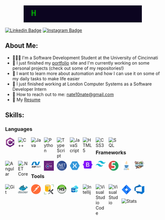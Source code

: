<p align="center">
  <img src="https://github.com/NathanBurns3/NathanBurns3/blob/main/Typing_Name.gif" alt="Hey there, I'm Nathan! 👋🏼">
</p>

[![Linkedin Badge](https://img.shields.io/badge/-LinkedIn-0e76a8?style=flat-square&logo=Linkedin&logoColor=white)](https://www.linkedin.com/in/nathan-burns-717802170/)
[![Instagram Badge](https://img.shields.io/badge/-Instagram-e4405f?style=flat-square&logo=Instagram&logoColor=white)](https://www.instagram.com/nathan.burnss/)

## About Me:

- 👨🏼‍💻 I'm a Software Development Student at the University of Cincinnati
- 🚀 I just finished my [portfolio] site and I'm currently working on some personal projects (check out some of my repositories!)
- 🤖 I want to learn more about automation and how I can use it on some of my daily tasks to make life easier
- 📆 I just finished working at London Computer Systems as a Software Developer Intern
- 📧 How to reach out to me: nate10nate@gmail.com
- 📄 My [Resume]

## Skills:

### Languages

<img align="left" alt="C#" width="32px" src="https://raw.githubusercontent.com/devicons/devicon/master/icons/csharp/csharp-original.svg" style="padding-right:10px;" />
<img align="left" alt="C++" width="32px" src="https://img.icons8.com/color/48/000000/c-plus-plus-logo.png" style="padding-right:10px;" />
<img align="left" alt="Java" width="32px" src="https://img.icons8.com/color/48/000000/java-coffee-cup-logo--v1.png" style="padding-right:10px;" />
<img align="left" alt="Python" width="32px" src="https://img.icons8.com/color/48/000000/python--v1.png" style="padding-right:10px;" />
<img align="left" alt="TypeScript" width="32px" src="https://cdn.jsdelivr.net/gh/devicons/devicon/icons/typescript/typescript-original.svg" style="padding-right:10px;" />
<img align="left" alt="JavaScript" width="32px" src="https://cdn.jsdelivr.net/gh/devicons/devicon/icons/javascript/javascript-original.svg" style="padding-right:10px;" />
<img align="left" alt="HTML5" width="32px" src="https://cdn.jsdelivr.net/gh/devicons/devicon/icons/html5/html5-original.svg" style="padding-right:10px;" />
<img align="left" alt="CSS3" width="32px" src="https://cdn.jsdelivr.net/gh/devicons/devicon/icons/css3/css3-original.svg" style="padding-right:10px;" />
<img align="left" alt="SQL" width="32px" src="https://img.icons8.com/external-wanicon-lineal-color-wanicon/64/000000/external-sql-server-big-data-wanicon-lineal-color-wanicon.png" style="padding-right:10px;" /><br>

### Frameworks

<img align="left" alt="Angular" width="32px" src="https://img.icons8.com/color/48/000000/angularjs.png" style="padding-right:10px;" />
<img align="left" alt=".NET Core" width="32px" src="https://img.icons8.com/color/48/000000/net-framework.png" style="padding-right:10px;" />
<img align="left" alt="ASP.NET Core" width="32px" src="aspnet.png" style="padding-right:10px;" />
<img align="left" alt="Entity" width="32px" src="entity.png" style="padding-right:10px; vertical-align: middle;" />
<img align="left" alt="Maui" width="32px" src="maui.png" style="padding-right:10px;" />
<img align="left" alt="Xamarin" width="32px" src="xamarin.png" style="padding-right:10px;" />
<img align="left" alt="Bootstrap" width="32px" src="bootstrap.png" style="padding-right:10px; vertical-align: middle;" />
<img align="left" alt="tailwind" width="32px" src="tailwind.png" style="padding-right:10px; vertical-align: middle;" />
<img align="left" alt="JUnit" width="32px" src="junit.png" style="padding-right:10px;" />
<img align="left" alt="JavaFX" width="32px" src="javafx.png" style="padding-right:10px;" />
<img align="left" alt="Phaser" width="32px" src="phaser.png" style="padding-right:10px;" /><br>

### Tools

<img align="left" alt="Git" width="32px" src="https://img.icons8.com/color/48/000000/git.png" style="padding-right:10px;" />
<img align="left" alt="Docker" width="32px" src="https://raw.githubusercontent.com/devicons/devicon/master/icons/docker/docker-original-wordmark.svg" style="padding-right:10px;" />
<img align="left" alt="Postman" width="32px" src="postman.png" style="padding-right:10px;" />
<img align="left" alt="SSMS" width="32px" src="ssms.png" style="padding-right:10px;" />
<img align="left" alt="HeidiSQL" width="32px" src="heidi.png" style="padding-right:10px;" />
<img align="left" alt="Azure Data Studio" width="32px" src="ads.jpeg" style="padding-right:10px;" />
<img align="left" alt="Intellij" width="32px" src="https://img.icons8.com/color/48/000000/intellij-idea.png" style="padding-right:10px;" />
<img align="left" alt="Visual Studio Code" width="32px" src="https://cdn.jsdelivr.net/gh/devicons/devicon/icons/vscode/vscode-original.svg" style="padding-right:10px;" />
<img align="left" alt="Visual Studio" width="32px" src="https://img.icons8.com/color/48/000000/visual-studio.png" style="padding-right:10px;" />
<img align="left" alt="Jira" width="32px" src="jira.webp" style="padding-right:10px;" />
<img align="left" alt="Azure Dev Ops" width="32px" src="ado.jpeg" style="padding-right:10px;" /><br>

##

<img align="left" alt="Stats" src="https://github-readme-stats.vercel.app/api/top-langs/?username=NathanBurns3" />

[Resume]: [https://drive.google.com/file/d/1ZjCzsepmwDhFgs12Y2_DtNg8baN_SgUB/view?usp=sharing](https://drive.google.com/file/d/1zcjrV--7h9K7PYapfI4u6frmU7Ow-wrt/view?usp=drive_link)
[portfolio]: https://nathanburns.dev/
